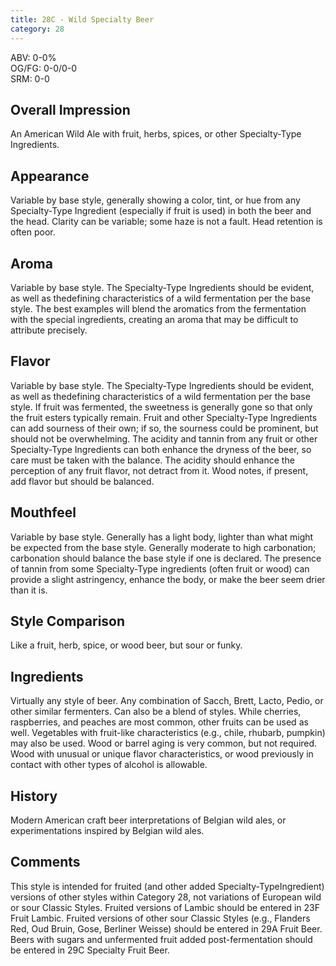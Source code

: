 ```yaml
---
title: 28C - Wild Specialty Beer
category: 28
---
```


ABV: 0-0%  
OG/FG: 0-0/0-0  
SRM: 0-0  

## Overall Impression
An American Wild Ale with fruit, herbs, spices, or other Specialty-Type Ingredients.

## Appearance
Variable by base style, generally showing a color, tint, or hue from any Specialty-Type Ingredient (especially if fruit is used) in both the beer and the head. Clarity can be variable; some haze is not a fault. Head retention is often poor.

## Aroma
Variable by base style. The Specialty-Type Ingredients should be evident, as well as thedefining characteristics of a wild fermentation per the base style. The best examples will blend the aromatics from the fermentation with the special ingredients, creating an aroma that may be difficult to attribute precisely.

## Flavor
Variable by base style. The Specialty-Type Ingredients should be evident, as well as thedefining characteristics of a wild fermentation per the base style. If fruit was fermented, the sweetness is generally gone so that only the fruit esters typically remain. Fruit and other Specialty-Type Ingredients can add sourness of their own; if so, the sourness could be prominent, but should not be overwhelming. The acidity and tannin from any fruit or other Specialty-Type Ingredients can both enhance the dryness of the beer, so care must be taken with the balance. The acidity should enhance the perception of any fruit flavor, not detract from it. Wood notes, if present, add flavor but should be balanced.

## Mouthfeel
Variable by base style. Generally has a light body, lighter than what might be expected from the base style. Generally moderate to high carbonation; carbonation should balance the base style if one is declared. The presence of tannin from some Specialty-Type ingredients (often fruit or wood) can provide a slight astringency, enhance the body, or make the beer seem drier than it is.

## Style Comparison
Like a fruit, herb, spice, or wood beer, but sour or funky.

## Ingredients
Virtually any style of beer. Any combination of Sacch, Brett, Lacto, Pedio, or other similar fermenters. Can also be a blend of styles. While cherries, raspberries, and peaches are most common, other fruits can be used as well. Vegetables with fruit-like characteristics (e.g., chile, rhubarb, pumpkin) may also be used. Wood or barrel aging is very common, but not required. Wood with unusual or unique flavor characteristics, or wood previously in contact with other types of alcohol is allowable.

## History
Modern American craft beer interpretations of Belgian wild ales, or experimentations inspired by Belgian wild ales.

## Comments
This style is intended for fruited (and other added Specialty-TypeIngredient) versions of other styles within Category 28, not variations of European wild or sour Classic Styles. Fruited versions of Lambic should be entered in 23F Fruit Lambic. Fruited versions of other sour Classic Styles (e.g., Flanders Red, Oud Bruin, Gose, Berliner Weisse) should be entered in 29A Fruit Beer. Beers with sugars and unfermented fruit added post-fermentation should be entered in 29C Specialty Fruit Beer.
